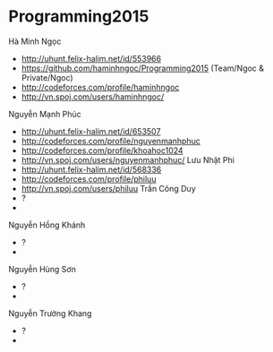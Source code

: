 ﻿Programming2015
===============
Hà Minh Ngọc
+ http://uhunt.felix-halim.net/id/553966
+ https://github.com/haminhngoc/Programming2015 (Team/Ngoc & Private/Ngoc)
+ http://codeforces.com/profile/haminhngoc
+ http://vn.spoj.com/users/haminhngoc/

Nguyễn Mạnh Phúc
+ http://uhunt.felix-halim.net/id/653507
+ http://codeforces.com/profile/nguyenmanhphuc
+ http://codeforces.com/profile/khoahoc1024
+ http://vn.spoj.com/users/nguyenmanhphuc/
Lưu Nhật Phi
+ http://uhunt.felix-halim.net/id/568336
+ http://codeforces.com/profile/philuu
+ http://vn.spoj.com/users/philuu
Trần Công Duy
+ ?
+ 

Nguyễn Hồng Khánh
+ ?
+ 

Nguyễn Hùng Sơn
+ ?
+ 

Nguyễn Trường Khang
+ ?
+ 


